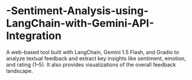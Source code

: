 # -Sentiment-Analysis-using-LangChain-with-Gemini-API-Integration

A web-based tool built with LangChain, Gemini 1.5 Flash, and Gradio to analyze textual feedback and extract key insights like sentiment, emotion, and rating (1–5). It also provides visualizations of the overall feedback landscape.
